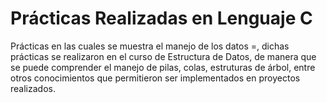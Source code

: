 # Prácticas Realizadas en Lenguaje C
Prácticas en las cuales se muestra el manejo de los datos =, dichas prácticas se realizaron en el curso de Estructura de Datos, de manera que se puede comprender el manejo de pilas, colas, estruturas de árbol, entre otros conocimientos que permitieron ser implementados en proyectos realizados.
